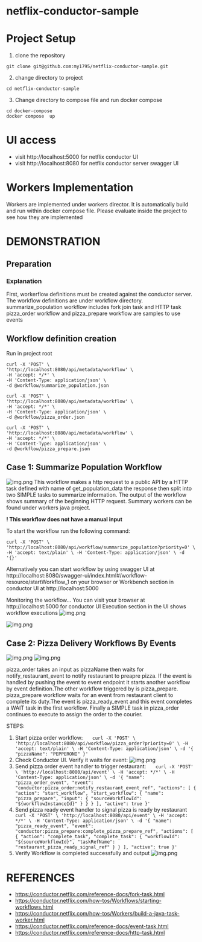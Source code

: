 # netflix-conductor-sample

# Project Setup 
1. clone the repository 
```
git clone git@github.com:my1795/netflix-conductor-sample.git 
```

2. change directory to project 
```
cd netflix-conductor-sample
```

3. Change directory to compose file and run docker compose 
```
cd docker-compose
docker compose  up
```
# UI access

* visit http://localhost:5000 for netflix conductor UI 
* visit http://localhost:8080 for netflix conductor server swagger UI

# Workers Implementation 
 Workers are implemented under workers director. It is automatically build and run within docker compose file.
Please evaluate inside the project to see how they are implemented

# DEMONSTRATION 
 ## Preparation 
 ### Explanation
 First, workerflow definitions must be created against the conductor server. The workflow definitions are under workflow directory. 
 summarize_population workflow includes fork join task and HTTP task
 pizza_order workflow and pizza_prepare workflow are samples to use events 

## Workflow definition creation 
 Run in project root 
```
curl -X 'POST' \
'http://localhost:8080/api/metadata/workflow' \
-H 'accept: */*' \
-H 'Content-Type: application/json' \
-d @workflow/summarize_population.json
```
```
curl -X 'POST' \
'http://localhost:8080/api/metadata/workflow' \
-H 'accept: */*' \
-H 'Content-Type: application/json' \
-d @workflow/pizza_order.json
```
```
curl -X 'POST' \
'http://localhost:8080/api/metadata/workflow' \
-H 'accept: */*' \
-H 'Content-Type: application/json' \
-d @workflow/pizza_prepare.json
```
## Case 1: Summarize Population  Workflow 
![img.png](summary_populationdiagram.png)
This workflow makes a http request to a public API by a HTTP task defined with name of get_population_data
the response then split into two SIMPLE tasks to summarize information. The  output of the workflow shows summary of the beginning HTTP request.
Summary workers can be found under workers java project. 

**! This workflow does not have a manual input**

To start the workflow run the following command:

`curl -X 'POST' \
'http://localhost:8080/api/workflow/summarize_population?priority=0' \
-H 'accept: text/plain' \
-H 'Content-Type: application/json' \
-d '{}'`

Alternatively you can start workflow by using swagger UI at http://localhost:8080/swagger-ui/index.html#/workflow-resource/startWorkflow_1 on your browser
or Workbench section in conductor UI at http://localhost:5000

Monitoring the workflow... You can visit your browser at http://localhost:5000 for conductor UI
Execution section in the UI shows workflow executions 
![img.png](worklfow_execsui.png)

![img.png](summary_outputui.png)

## Case 2: Pizza Delivery Workflows By Events
 ![img.png](pizzaorderdiagram.png)
![img.png](pizzadeliverdiagram.png)

pizza_order takes an input as pizzaName then waits for notify_restaurant_event to notify restaurant to preapre pizza. If the event is handled by pushing the event to event endpoint it starts another workflow by event definition.The other workflow triggered by is pizza_prepare. pizza_prepare workflow waits for an event from restaurant client to complete its duty.The event is pizza_ready_event and this event completes a WAIT task in the first workflow. Finally a SIMPLE task in pizza_order continues to execute to 
assign the order to the courier.

STEPS:

1. Start pizza order workflow:
`   curl -X 'POST' \
   'http://localhost:8080/api/workflow/pizza_order?priority=0' \
   -H 'accept: text/plain' \
   -H 'Content-Type: application/json' \
   -d '{
   "pizzaName": "PEPPERONI"
   }'`
2. Check Conductor UI. Verify it waits for event: 
![img.png](waitforevent.png)
3. Send pizza order event handler to trigger restaurant:
`   curl -X 'POST' \
   'http://localhost:8080/api/event' \
   -H 'accept: */*' \
   -H 'Content-Type: application/json' \
   -d '{
   "name": "pizza_order_event",
   "event": "conductor:pizza_order:notify_restaurant_event_ref",
   "actions": [
   {
   "action": "start_workflow",
   "start_workflow": {
   "name": "pizza_prepare",
   "input": {
   "sourceWorkflowId": "${workflowInstanceId}"
   }
   }
   }
   ],
   "active": true
   }'`
4. Send pizza ready event handler to signal pizza is ready by restaurant
`
   curl -X 'POST' \
   'http://localhost:8080/api/event' \
   -H 'accept: */*' \
   -H 'Content-Type: application/json' \
   -d '{
   "name": "pizza_ready_event",
   "event": "conductor:pizza_prepare:complete_pizza_prepare_ref",
   "actions": [
   {
   "action": "complete_task",
   "complete_task": {
   "workflowId": "${sourceWorkflowId}",
   "taskRefName": "restaurant_pizza_ready_signal_ref"
   }
   }
   ],
   "active": true
   }'`
5. Verify Workflow is completed successfully and output
![img.png](pizzaordercomplete.png)

# REFERENCES

* https://conductor.netflix.com/reference-docs/fork-task.html
* https://conductor.netflix.com/how-tos/Workflows/starting-workflows.html 
* https://conductor.netflix.com/how-tos/Workers/build-a-java-task-worker.html
* https://conductor.netflix.com/reference-docs/event-task.html 
* https://conductor.netflix.com/reference-docs/http-task.html
